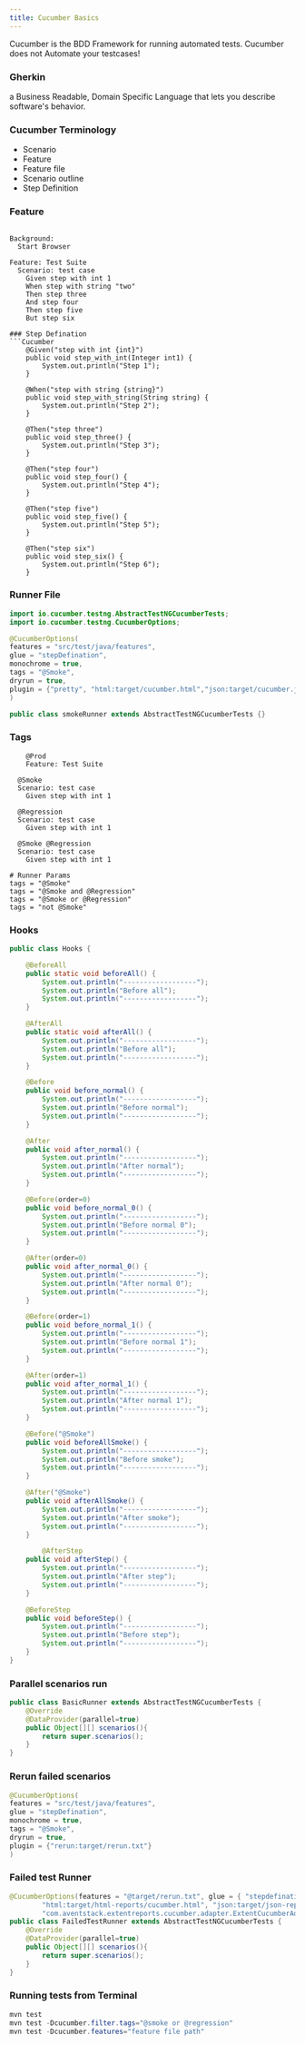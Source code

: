 ```yaml
---
title: Cucumber Basics
---
```


Cucumber is the BDD Framework for running automated tests. Cucumber does not Automate your testcases!

### Gherkin
a Business Readable, Domain Specific Language  that lets you describe software's behavior.

### Cucumber Terminology 
- Scenario
- Feature
- Feature file
- Scenario outline
- Step Definition

### Feature
```Cucumber

Background:
  Start Browser

Feature: Test Suite 
  Scenario: test case
    Given step with int 1
    When step with string "two"
    Then step three
    And step four
    Then step five
    But step six

### Step Defination
```Cucumber
	@Given("step with int {int}")
	public void step_with_int(Integer int1) {
		System.out.println("Step 1");
	}

	@When("step with string {string}")
	public void step_with_string(String string) {
		System.out.println("Step 2");
	}

	@Then("step three")
	public void step_three() {
		System.out.println("Step 3");
	}

	@Then("step four")
	public void step_four() {
		System.out.println("Step 4");
	}

	@Then("step five")
	public void step_five() {
		System.out.println("Step 5");
	}

	@Then("step six")
	public void step_six() {
		System.out.println("Step 6");
	}
```

### Runner File
```Java
import io.cucumber.testng.AbstractTestNGCucumberTests;
import io.cucumber.testng.CucumberOptions;

@CucumberOptions(
features = "src/test/java/features",
glue = "stepDefination",
monochrome = true,
tags = "@Smoke",
dryrun = true,
plugin = {"pretty", "html:target/cucumber.html","json:target/cucumber.json" }
)

public class smokeRunner extends AbstractTestNGCucumberTests {}
```

### Tags 

```Cucumber@
	@Prod
	Feature: Test Suite

  @Smoke
  Scenario: test case
    Given step with int 1

  @Regression
  Scenario: test case
    Given step with int 1

  @Smoke @Regression
  Scenario: test case
    Given step with int 1

# Runner Params
tags = "@Smoke"
tags = "@Smoke and @Regression"
tags = "@Smoke or @Regression"
tags = "not @Smoke"
```


### Hooks

```java
public class Hooks {

	@BeforeAll
	public static void beforeAll() {
		System.out.println("------------------");
		System.out.println("Before all");
		System.out.println("------------------");
	}

	@AfterAll
	public static void afterAll() {
		System.out.println("------------------");
		System.out.println("Before all");
		System.out.println("------------------");
	}

	@Before
	public void before_normal() {
		System.out.println("------------------");
		System.out.println("Before normal");
		System.out.println("------------------");
	}

	@After
	public void after_normal() {
		System.out.println("------------------");
		System.out.println("After normal");
		System.out.println("------------------");
	}

	@Before(order=0)
	public void before_normal_0() {
		System.out.println("------------------");
		System.out.println("Before normal 0");
		System.out.println("------------------");
	}

	@After(order=0)
	public void after_normal_0() {
		System.out.println("------------------");
		System.out.println("After normal 0");
		System.out.println("------------------");
	}

	@Before(order=1)
	public void before_normal_1() {
		System.out.println("------------------");
		System.out.println("Before normal 1");
		System.out.println("------------------");
	}

	@After(order=1)
	public void after_normal_1() {
		System.out.println("------------------");
		System.out.println("After normal 1");
		System.out.println("------------------");
	}

	@Before("@Smoke")
	public void beforeAllSmoke() {
		System.out.println("------------------");
		System.out.println("Before smoke");
		System.out.println("------------------");
	}

	@After("@Smoke")
	public void afterAllSmoke() {
		System.out.println("------------------");
		System.out.println("After smoke");
		System.out.println("------------------");
	}

		@AfterStep
	public void afterStep() {
		System.out.println("------------------");
		System.out.println("After step");
		System.out.println("------------------");
	}

	@BeforeStep
	public void beforeStep() {
		System.out.println("------------------");
		System.out.println("Before step");
		System.out.println("------------------");
	}
}
```

### Parallel scenarios run 

```java
public class BasicRunner extends AbstractTestNGCucumberTests {
	@Override
	@DataProvider(parallel=true)
	public Object[][] scenarios(){
		return super.scenarios();
	}
}
```

### Rerun failed scenarios

```java
@CucumberOptions(
features = "src/test/java/features",
glue = "stepDefination",
monochrome = true,
tags = "@Smoke",
dryrun = true,
plugin = {"rerun:target/rerun.txt"}
)
```

### Failed test Runner

```java
@CucumberOptions(features = "@target/rerun.txt", glue = { "stepdefination" }, plugin = { "pretty",
		"html:target/html-reports/cucumber.html", "json:target/json-reports/cucumber.json",
		"com.aventstack.extentreports.cucumber.adapter.ExtentCucumberAdapter:"})
public class FailedTestRunner extends AbstractTestNGCucumberTests {
	@Override
	@DataProvider(parallel=true)
	public Object[][] scenarios(){
		return super.scenarios();
	}
}
```



### Running tests from Terminal 
```java
mvn test
mvn test -Dcucumber.filter.tags="@smoke or @regression"
mvn test -Dcucumber.features="feature file path"
```



